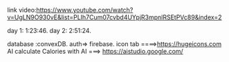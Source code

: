 link video:https://www.youtube.com/watch?v=UgLN9O930vE&list=PLIh7Cum07cvbd4UYpjR3mpnlRSEtPVc89&index=2


day 1: 1:23:46.
day 2: 2:51:24.


database :convexDB.
auth=> firebase.
icon tab ====>https://hugeicons.com
AI calculate Calories with AI ===> https://aistudio.google.com/
